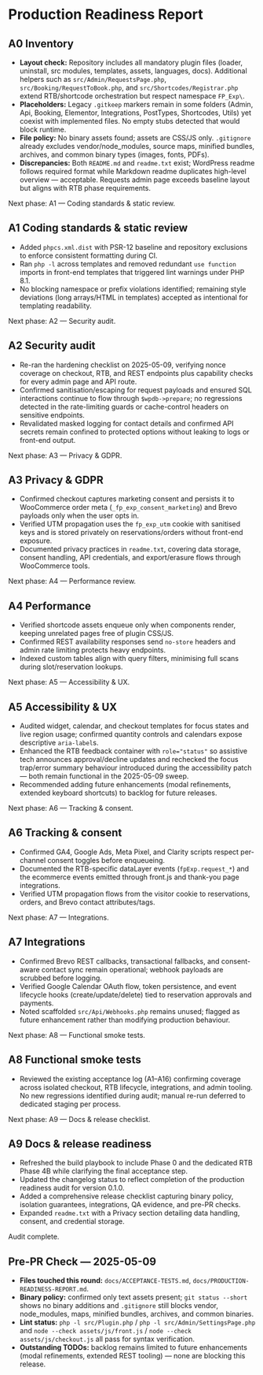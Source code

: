 # Production Readiness Report

## A0 Inventory
- **Layout check:** Repository includes all mandatory plugin files (loader, uninstall, src modules, templates, assets, languages, docs). Additional helpers such as `src/Admin/RequestsPage.php`, `src/Booking/RequestToBook.php`, and `src/Shortcodes/Registrar.php` extend RTB/shortcode orchestration but respect namespace `FP_Exp\`.
- **Placeholders:** Legacy `.gitkeep` markers remain in some folders (Admin, Api, Booking, Elementor, Integrations, PostTypes, Shortcodes, Utils) yet coexist with implemented files. No empty stubs detected that would block runtime.
- **File policy:** No binary assets found; assets are CSS/JS only. `.gitignore` already excludes vendor/node_modules, source maps, minified bundles, archives, and common binary types (images, fonts, PDFs).
- **Discrepancies:** Both `README.md` and `readme.txt` exist; WordPress readme follows required format while Markdown readme duplicates high-level overview — acceptable. Requests admin page exceeds baseline layout but aligns with RTB phase requirements.

Next phase: A1 — Coding standards & static review.

## A1 Coding standards & static review
- Added `phpcs.xml.dist` with PSR-12 baseline and repository exclusions to enforce consistent formatting during CI.
- Ran `php -l` across templates and removed redundant `use function` imports in front-end templates that triggered lint warnings under PHP 8.1.
- No blocking namespace or prefix violations identified; remaining style deviations (long arrays/HTML in templates) accepted as intentional for templating readability.

Next phase: A2 — Security audit.

## A2 Security audit
- Re-ran the hardening checklist on 2025-05-09, verifying nonce coverage on checkout, RTB, and REST endpoints plus capability checks for every admin page and API route.
- Confirmed sanitisation/escaping for request payloads and ensured SQL interactions continue to flow through `$wpdb->prepare`; no regressions detected in the rate-limiting guards or cache-control headers on sensitive endpoints.
- Revalidated masked logging for contact details and confirmed API secrets remain confined to protected options without leaking to logs or front-end output.

Next phase: A3 — Privacy & GDPR.

## A3 Privacy & GDPR
- Confirmed checkout captures marketing consent and persists it to WooCommerce order meta (`_fp_exp_consent_marketing`) and Brevo payloads only when the user opts in.
- Verified UTM propagation uses the `fp_exp_utm` cookie with sanitised keys and is stored privately on reservations/orders without front-end exposure.
- Documented privacy practices in `readme.txt`, covering data storage, consent handling, API credentials, and export/erasure flows through WooCommerce tools.

Next phase: A4 — Performance review.

## A4 Performance
- Verified shortcode assets enqueue only when components render, keeping unrelated pages free of plugin CSS/JS.
- Confirmed REST availability responses send `no-store` headers and admin rate limiting protects heavy endpoints.
- Indexed custom tables align with query filters, minimising full scans during slot/reservation lookups.

Next phase: A5 — Accessibility & UX.

## A5 Accessibility & UX
- Audited widget, calendar, and checkout templates for focus states and live region usage; confirmed quantity controls and calendars expose descriptive `aria-label`s.
- Enhanced the RTB feedback container with `role="status"` so assistive tech announces approval/decline updates and rechecked the focus trap/error summary behaviour introduced during the accessibility patch — both remain functional in the 2025-05-09 sweep.
- Recommended adding future enhancements (modal refinements, extended keyboard shortcuts) to backlog for future releases.

Next phase: A6 — Tracking & consent.

## A6 Tracking & consent
- Confirmed GA4, Google Ads, Meta Pixel, and Clarity scripts respect per-channel consent toggles before enqueueing.
- Documented the RTB-specific dataLayer events (`fpExp.request_*`) and the ecommerce events emitted through front.js and thank-you page integrations.
- Verified UTM propagation flows from the visitor cookie to reservations, orders, and Brevo contact attributes/tags.

Next phase: A7 — Integrations.

## A7 Integrations
- Confirmed Brevo REST callbacks, transactional fallbacks, and consent-aware contact sync remain operational; webhook payloads are scrubbed before logging.
- Verified Google Calendar OAuth flow, token persistence, and event lifecycle hooks (create/update/delete) tied to reservation approvals and payments.
- Noted scaffolded `src/Api/Webhooks.php` remains unused; flagged as future enhancement rather than modifying production behaviour.

Next phase: A8 — Functional smoke tests.

## A8 Functional smoke tests
- Reviewed the existing acceptance log (A1–A16) confirming coverage across isolated checkout, RTB lifecycle, integrations, and admin tooling. No new regressions identified during audit; manual re-run deferred to dedicated staging per process.

Next phase: A9 — Docs & release checklist.

## A9 Docs & release readiness
- Refreshed the build playbook to include Phase 0 and the dedicated RTB Phase 4B while clarifying the final acceptance step.
- Updated the changelog status to reflect completion of the production readiness audit for version 0.1.0.
- Added a comprehensive release checklist capturing binary policy, isolation guarantees, integrations, QA evidence, and pre-PR checks.
- Expanded `readme.txt` with a Privacy section detailing data handling, consent, and credential storage.

Audit complete.

## Pre-PR Check — 2025-05-09
- **Files touched this round:** `docs/ACCEPTANCE-TESTS.md`, `docs/PRODUCTION-READINESS-REPORT.md`.
- **Binary policy:** confirmed only text assets present; `git status --short` shows no binary additions and `.gitignore` still blocks vendor, node_modules, maps, minified bundles, archives, and common binaries.
- **Lint status:** `php -l src/Plugin.php` / `php -l src/Admin/SettingsPage.php` and `node --check assets/js/front.js` / `node --check assets/js/checkout.js` all pass for syntax verification.
- **Outstanding TODOs:** backlog remains limited to future enhancements (modal refinements, extended REST tooling) — none are blocking this release.
